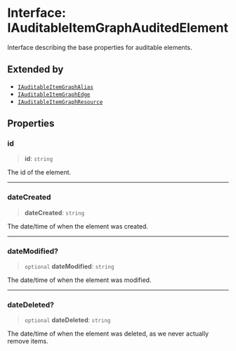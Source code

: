 # Interface: IAuditableItemGraphAuditedElement

Interface describing the base properties for auditable elements.

## Extended by

- [`IAuditableItemGraphAlias`](IAuditableItemGraphAlias.md)
- [`IAuditableItemGraphEdge`](IAuditableItemGraphEdge.md)
- [`IAuditableItemGraphResource`](IAuditableItemGraphResource.md)

## Properties

### id

> **id**: `string`

The id of the element.

***

### dateCreated

> **dateCreated**: `string`

The date/time of when the element was created.

***

### dateModified?

> `optional` **dateModified**: `string`

The date/time of when the element was modified.

***

### dateDeleted?

> `optional` **dateDeleted**: `string`

The date/time of when the element was deleted, as we never actually remove items.
